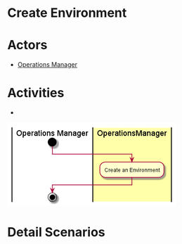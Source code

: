 # Create Environment

# Actors

* [Operations Manager](../../Actors/OperationsManager/README.md)

# Activities

* 

![Image](Activities.png)

# Detail Scenarios

